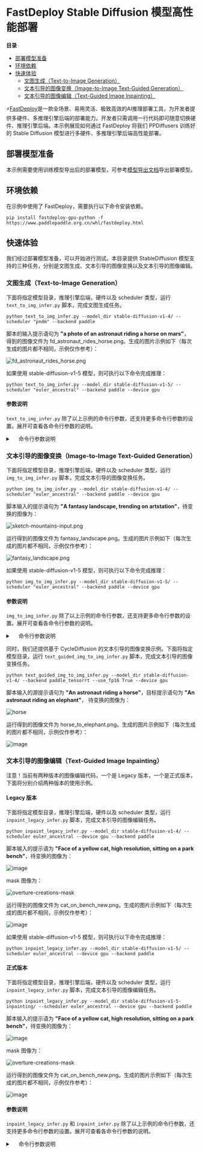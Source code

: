 # FastDeploy Stable Diffusion 模型高性能部署

 **目录**
   * [部署模型准备](#部署模型准备)
   * [环境依赖](#环境依赖)
   * [快速体验](#快速体验)
       * [文图生成（Text-to-Image Generation）](#文图生成)
       * [文本引导的图像变换（Image-to-Image Text-Guided Generation）](#文本引导的图像变换)
       * [文本引导的图像编辑（Text-Guided Image Inpainting）](#文本引导的图像编辑)

⚡️[FastDeploy](https://github.com/PaddlePaddle/FastDeploy)是一款全场景、易用灵活、极致高效的AI推理部署工具，为开发者提供多硬件、多推理引擎后端的部署能力。开发者只需调用一行代码即可随意切换硬件、推理引擎后端。本示例展现如何通过 FastDeploy 将我们 PPDiffusers 训练好的 Stable Diffusion 模型进行多硬件、多推理引擎后端高性能部署。

<a name="部署模型准备"></a>

## 部署模型准备

本示例需要使用训练模型导出后的部署模型，可参考[模型导出文档](https://github.com/PaddlePaddle/PaddleNLP/blob/develop/ppdiffusers/deploy/export.md)导出部署模型。

<a name="环境依赖"></a>

## 环境依赖

在示例中使用了 FastDeploy，需要执行以下命令安装依赖。

```shell
pip install fastdeploy-gpu-python -f https://www.paddlepaddle.org.cn/whl/fastdeploy.html
```

<a name="快速体验"></a>

## 快速体验

我们经过部署模型准备，可以开始进行测试。本目录提供 StableDiffusion 模型支持的三种任务，分别是文图生成、文本引导的图像变换以及文本引导的图像编辑。

<a name="文图生成"></a>

### 文图生成（Text-to-Image Generation）


下面将指定模型目录，推理引擎后端，硬件以及 scheduler 类型，运行 `text_to_img_infer.py` 脚本，完成文图生成任务。

```
python text_to_img_infer.py --model_dir stable-diffusion-v1-4/ --scheduler "pndm" --backend paddle
```

脚本的输入提示语句为 **"a photo of an astronaut riding a horse on mars"**， 得到的图像文件为 fd_astronaut_rides_horse.png。生成的图片示例如下（每次生成的图片都不相同，示例仅作参考）：

![fd_astronaut_rides_horse.png](https://user-images.githubusercontent.com/10826371/200261112-68e53389-e0a0-42d1-8c3a-f35faa6627d7.png)

如果使用 stable-diffusion-v1-5 模型，则可执行以下命令完成推理：

```
python text_to_img_infer.py --model_dir stable-diffusion-v1-5/ --scheduler "euler_ancestral" --backend paddle --device gpu
```

#### 参数说明

`text_to_img_infer.py` 除了以上示例的命令行参数，还支持更多命令行参数的设置。展开可查看各命令行参数的说明。

<details><summary>&emsp; 命令行参数说明 </summary>

| 参数 |参数说明 |
|----------|--------------|
| --model_dir | 导出后模型的目录。 |
| --model_format | 模型格式。默认为 `'paddle'`，可选列表：`['paddle', 'onnx']`。 |
| --backend | 推理引擎后端。默认为 `paddle`，可选列表：`['onnx_runtime', 'paddle', 'paddlelite', 'paddle_tensorrt']`，当模型格式为 `onnx` 时，可选列表为 `['onnx_runtime']`。 |
| --device | 运行设备。默认为 `cpu`，可选列表：`['cpu', 'gpu', 'huawei_ascend_npu', 'kunlunxin_xpu']`。 |
| --scheduler | StableDiffusion 模型的 scheduler。默认为 `'pndm'`。可选列表：`['pndm', 'euler_ancestral']`。|
| --unet_model_prefix | UNet 模型前缀。默认为 `unet`。 |
| --vae_model_prefix | VAE 模型前缀。默认为 `vae_decoder`。 |
| --text_encoder_model_prefix | TextEncoder 模型前缀。默认为 `text_encoder`。 |
| --inference_steps | UNet 模型运行的次数，默认为 50。 |
| --image_path | 生成图片的路径。默认为 `fd_astronaut_rides_horse.png`。  |
| --device_id | gpu 设备的 id。若 `device_id` 为-1，视为使用 cpu 推理。 |
| --use_fp16 | 是否使用 fp16 精度。默认为 `False`。使用 tensorrt 或者 paddle-tensorrt 后端时可以设为 `True` 开启。 |

</details>

<a name="文本引导的图像变换"></a>

### 文本引导的图像变换（Image-to-Image Text-Guided Generation）

下面将指定模型目录，推理引擎后端，硬件以及 scheduler 类型，运行 `img_to_img_infer.py` 脚本，完成文本引导的图像变换任务。

```
python img_to_img_infer.py --model_dir stable-diffusion-v1-4/ --scheduler "euler_ancestral" --backend paddle --device gpu
```

脚本输入的提示语句为 **"A fantasy landscape, trending on artstation"**，待变换的图像为：

![sketch-mountains-input.png](https://user-images.githubusercontent.com/10826371/217207485-09ee54de-4ba2-4cff-9d6c-fd426d4c1831.png)


运行得到的图像文件为 fantasy_landscape.png。生成的图片示例如下（每次生成的图片都不相同，示例仅作参考）：

![fantasy_landscape.png](https://user-images.githubusercontent.com/10826371/217200795-811a8c73-9fb3-4445-b363-b445c7ee52cd.png)


如果使用 stable-diffusion-v1-5 模型，则可执行以下命令完成推理：

```
python img_to_img_infer.py --model_dir stable-diffusion-v1-5/ --scheduler "euler_ancestral" --backend paddle --device gpu
```

#### 参数说明

`img_to_img_infer.py` 除了以上示例的命令行参数，还支持更多命令行参数的设置。展开可查看各命令行参数的说明。

<details><summary>&emsp; 命令行参数说明 </summary>

| 参数 |参数说明 |
|----------|--------------|
| --model_dir | 导出后模型的目录。 |
| --model_format | 模型格式。默认为 `'paddle'`，可选列表：`['paddle', 'onnx']`。 |
| --backend | 推理引擎后端。默认为 `paddle`，可选列表：`['onnx_runtime', 'paddle', 'paddlelite', 'paddle_tensorrt']`，当模型格式为 `onnx` 时，可选列表为 `['onnx_runtime']`。 |
| --device | 运行设备。默认为 `cpu`，可选列表：`['cpu', 'gpu', 'huawei_ascend_npu', 'kunlunxin_xpu']`。 |
| --scheduler | StableDiffusion 模型的 scheduler。默认为 `'pndm'`。可选列表：`['pndm', 'euler_ancestral']`。|
| --unet_model_prefix | UNet 模型前缀。默认为 `unet`。 |
| --vae_model_prefix | VAE 模型前缀。默认为 `vae_decoder`。 |
| --text_encoder_model_prefix | TextEncoder 模型前缀。默认为 `text_encoder`。 |
| --inference_steps | UNet 模型运行的次数，默认为 50。 |
| --image_path | 生成图片的路径。默认为 `fantasy_landscape.png`。  |
| --device_id | gpu 设备的 id。若 `device_id` 为-1，视为使用 cpu 推理。 |
| --use_fp16 | 是否使用 fp16 精度。默认为 `False`。使用 tensorrt 或者 paddle-tensorrt 后端时可以设为 `True` 开启。 |

</details>

同时，我们还提供基于 CycleDiffusion 的文本引导的图像变换示例。下面将指定模型目录，运行 `text_guided_img_to_img_infer.py` 脚本，完成文本引导的图像变换任务。

```
python text_guided_img_to_img_infer.py --model_dir stable-diffusion-v1-4/ --backend paddle_tensorrt --use_fp16 True --device gpu
```

脚本输入的源提示语句为 **"An astronaut riding a horse"**，目标提示语句为 **"An astronaut riding an elephant"**， 待变换的图像为：

![horse](https://raw.githubusercontent.com/ChenWu98/cycle-diffusion/main/data/dalle2/An%20astronaut%20riding%20a%20horse.png)

运行得到的图像文件为 horse_to_elephant.png。生成的图片示例如下（每次生成的图片都不相同，示例仅作参考）：

![image](https://user-images.githubusercontent.com/10826371/223315865-4490b586-1de7-4616-a245-9c008c3ffb6b.png)

<a name="文本引导的图像编辑"></a>

### 文本引导的图像编辑（Text-Guided Image Inpainting）

注意！当前有两种版本的图像编辑代码，一个是 Legacy 版本，一个是正式版本，下面将分别介绍两种版本的使用示例。

#### Legacy 版本

下面将指定模型目录，推理引擎后端，硬件以及 scheduler 类型，运行 `inpaint_legacy_infer.py` 脚本，完成文本引导的图像编辑任务。

```
python inpaint_legacy_infer.py --model_dir stable-diffusion-v1-4/ --scheduler euler_ancestral --device gpu --backend paddle
```

脚本输入的提示语为 **"Face of a yellow cat, high resolution, sitting on a park bench"**，待变换的图像为：

![image](https://user-images.githubusercontent.com/10826371/217423470-b2a3f8ac-618b-41ee-93e2-121bddc9fd36.png)

mask 图像为：

![overture-creations-mask](https://user-images.githubusercontent.com/10826371/217424068-99d0a97d-dbc3-4126-b80c-6409d2fd7ebc.png)


运行得到的图像文件为 cat_on_bench_new.png。生成的图片示例如下（每次生成的图片都不相同，示例仅作参考）：

![image](https://user-images.githubusercontent.com/10826371/217455594-187aa99c-b321-4535-aca0-9159ad658a97.png)

如果使用 stable-diffusion-v1-5 模型，则可执行以下命令完成推理：

```
python inpaint_legacy_infer.py --model_dir stable-diffusion-v1-5/ --scheduler euler_ancestral --device gpu --backend paddle
```

#### 正式版本

下面将指定模型目录，推理引擎后端，硬件以及 scheduler 类型，运行 `inpaint_legacy_infer.py` 脚本，完成文本引导的图像编辑任务。

```
python inpaint_legacy_infer.py --model_dir stable-diffusion-v1-5-inpainting/ --scheduler euler_ancestral --device gpu --backend paddle
```

脚本输入的提示语为 **"Face of a yellow cat, high resolution, sitting on a park bench"**，待变换的图像为：

![image](https://user-images.githubusercontent.com/10826371/217423470-b2a3f8ac-618b-41ee-93e2-121bddc9fd36.png)

mask 图像为：

![overture-creations-mask](https://user-images.githubusercontent.com/10826371/217424068-99d0a97d-dbc3-4126-b80c-6409d2fd7ebc.png)


运行得到的图像文件为 cat_on_bench_new.png。生成的图片示例如下（每次生成的图片都不相同，示例仅作参考）：

![image](https://user-images.githubusercontent.com/10826371/217454490-7d6c6a89-fde6-4393-af8e-05e84961b354.png)


#### 参数说明

`inpaint_legacy_infer.py` 和 `inpaint_infer.py` 除了以上示例的命令行参数，还支持更多命令行参数的设置。展开可查看各命令行参数的说明。

<details><summary>&emsp; 命令行参数说明 </summary>

| 参数 |参数说明 |
|----------|--------------|
| --model_dir | 导出后模型的目录。 |
| --model_format | 模型格式。默认为 `'paddle'`，可选列表：`['paddle', 'onnx']`。 |
| --backend | 推理引擎后端。默认为 `paddle`，可选列表：`['onnx_runtime', 'paddle', 'paddlelite', 'paddle_tensorrt']`，当模型格式为 `onnx` 时，可选列表为 `['onnx_runtime']`。 |
| --device | 运行设备。默认为 `cpu`，可选列表：`['cpu', 'gpu', 'huawei_ascend_npu', 'kunlunxin_xpu']`。 |
| --scheduler | StableDiffusion 模型的 scheduler。默认为 `'pndm'`。可选列表：`['pndm', 'euler_ancestral']`。|
| --unet_model_prefix | UNet 模型前缀。默认为 `unet`。 |
| --vae_decoder_model_prefix | VAE Decoder 模型前缀。默认为 `vae_decoder`。 |
| --vae_encoder_model_prefix | VAE Encoder 模型前缀。默认为 `vae_encoder`。 |
| --text_encoder_model_prefix | TextEncoder 模型前缀。默认为 `text_encoder`。 |
| --inference_steps | UNet 模型运行的次数，默认为 50。 |
| --image_path | 生成图片的路径。默认为 `cat_on_bench_new.png`。  |
| --device_id | gpu 设备的 id。若 `device_id` 为-1，视为使用 cpu 推理。 |
| --use_fp16 | 是否使用 fp16 精度。默认为 `False`。使用 tensorrt 或者 paddle-tensorrt 后端时可以设为 `True` 开启。 |
